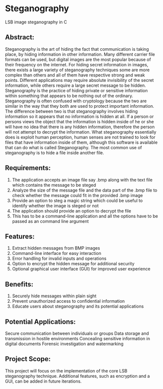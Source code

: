 # Steganography
LSB image steganography in C 


## Abstract:

Steganography is the art of hiding the fact that communication is taking place, by hiding
information in other information. Many different carrier file formats can be used, but
digital images are the most popular because of their frequency on the internet. For hiding
secret information in images, there exists a large variety of steganography techniques some
are more complex than others and all of them have respective strong and weak points.
Different applications may require absolute invisibility of the secret information, while
others require a large secret message to be hidden.
Steganography is the practice of hiding private or sensitive information within something
that appears to be nothing out of the ordinary. Steganography is often confused with
cryptology because the two are similar in the way that they both are used to protect
important information. The difference between two is that steganography involves hiding
information so it appears that no information is hidden at all. If a person or persons views
the object that the information is hidden inside of he or she will have no idea that there is
any hidden information, therefore the person will not attempt to decrypt the information.
What steganography essentially does is exploit human perception, human senses are not
trained to look for files that have information inside of them, although this software is
available that can do what is called Steganography. The most common use of steganography
is to hide a file inside another file.


## Requirements:

1)	The application accepts an image file say .bmp along with the text file which
	contains the message to be steged
2)	Analyze the size of the message file and the data part of the .bmp file to check
	whether the message could fit in the provided .bmp image
3)	Provide an option to steg a magic string which could be useful to identify whether the
	image is steged or not
4)	The application should provide an option to decrypt the file
5)	This has to be a command-line application and all the options have to be passed as an
	command line argument

## Features:

1. Extract hidden messages from BMP images
2. Command-line interface for easy interaction
3. Error handling for invalid inputs and operations
4. Option to encrypt the hidden message for additional security
5. Optional graphical user interface (GUI) for improved user experience

## Benefits:

1. Securely hide messages within plain sight
2. Prevent unauthorized access to confidential information
3. Educate users about steganography and its potential applications
   
## Potential Applications:

Secure communication between individuals or groups
Data storage and transmission in hostile environments
Concealing sensitive information in digital documents
Forensic investigation and watermarking

## Project Scope:

This project will focus on the implementation of the core LSB steganography technique. Additional features, such as encryption and a GUI, can be added in future iterations.
